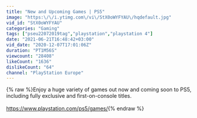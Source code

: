 ```yaml
---
title: "New and Upcoming Games | PS5"
image: "https:\/\/i.ytimg.com\/vi\/StX0oWYFYAU\/hqdefault.jpg"
vid_id: "StX0oWYFYAU"
categories: "Gaming"
tags: ["pseu22072019tag","playstation","playstation 4"]
date: "2021-06-21T16:48:42+03:00"
vid_date: "2020-12-07T17:01:06Z"
duration: "PT1M56S"
viewcount: "28408"
likeCount: "1636"
dislikeCount: "64"
channel: "PlayStation Europe"
---
```

{% raw %}Enjoy a huge variety of games out now and coming soon to PS5, including fully exclusive and first-on-console titles.<br /><br /><a rel="nofollow" target="blank" href="https://www.playstation.com/ps5/games/">https://www.playstation.com/ps5/games/</a>{% endraw %}
